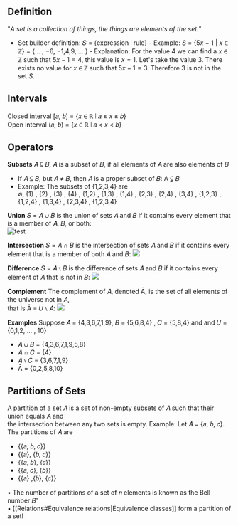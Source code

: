 ## Definition
"*A set is a collection of things, the things are elements of the set.*"
- Set builder definition: 𝑆 = {expression ∣ rule}
		- Example: $S$ = {5𝑥 − 1 | 𝑥 ∈ ℤ} = {... , −6, −1,4,9, ... }
		- Explanation: For the value $4$ we can find a 𝑥 ∈ ℤ such that $5x - 1 = 4$, this value is $x=1$. Let's take the value $3$. There exists no value for 𝑥 ∈ ℤ such that $5x - 1 = 3$. Therefore $3$ is not in the set $S$.
## Intervals
Closed interval \[𝑎, 𝑏] = {𝑥 ∈ ℝ ∣ 𝑎 ≤ 𝑥 ≤ 𝑏}  
Open interval (𝑎, 𝑏) = {𝑥 ∈ ℝ ∣ 𝑎 < 𝑥 < 𝑏}
## Operators
**Subsets**
𝐴 ⊆ 𝐵, 𝐴 is a subset of 𝐵, if all elements of 𝐴 are also elements of 𝐵
- If 𝐴 ⊆ 𝐵, but 𝐴 ≠ 𝐵, then 𝐴 is a proper subset of 𝐵: A ⊊ 𝐵
- Example: The subsets of {1,2,3,4} are  
∅, {1} , {2} , {3} , {4} , {1,2} , {1,3} , {1,4} , {2,3} , {2,4} , {3,4} , {1,2,3} , {1,2,4} , {1,3,4} , {2,3,4} , {1,2,3,4}

**Union**
𝑆 = 𝐴 ∪ 𝐵 is the union of sets 𝐴 and 𝐵 if it contains every element that is a member of 𝐴, 𝐵, or both:  
![test](https://upload.wikimedia.org/wikipedia/commons/3/30/Venn0111.svg)

**Intersection**
𝑆 = 𝐴 ∩ 𝐵 is the intersection of sets 𝐴 and 𝐵 if it contains every element that is a member of both 𝐴 and 𝐵:
![](https://upload.wikimedia.org/wikipedia/commons/9/99/Venn0001.svg)

**Difference**
𝑆 = 𝐴 ∖ 𝐵 is the difference of sets 𝐴 and 𝐵 if it contains every element of 𝐴 that is not in 𝐵:
![](https://upload.wikimedia.org/wikipedia/commons/e/e6/Venn0100.svg)

**Complement**
The complement of 𝐴, denoted Ā, is the set of all elements of the universe not in 𝐴,  
that is Ā = 𝑈 ∖ 𝐴:
![](https://upload.wikimedia.org/wikipedia/commons/e/eb/Venn1010.svg)

**Examples**
Suppose 𝐴 = {4,3,6,7,1,9}, 𝐵 = {5,6,8,4} , 𝐶 = {5,8,4} and and 𝑈 = {0,1,2, ... , 10}
- 𝐴 ∪ 𝐵 = {4,3,6,7,1,9,5,8}  
- 𝐴 ∩ 𝐶 = {4}  
- 𝐴 ∖ 𝐶 = {3,6,7,1,9}
- Ā = {0,2,5,8,10}
## Partitions of Sets
A partition of a set 𝐴 is a set of non-empty subsets of 𝐴 such that their union equals 𝐴 and  
the intersection between any two sets is empty.
Example: Let 𝐴 = {𝑎, 𝑏, 𝑐}. The partitions of 𝐴 are  
- {{𝑎, 𝑏, 𝑐}}  
- {{𝑎}, {𝑏, 𝑐}}  
- {{𝑎, 𝑏}, {𝑐}}  
- {{𝑎, 𝑐}, {𝑏}}  
- {{𝑎} ,{𝑏}, {𝑐}}  

• The number of partitions of a set of 𝑛 elements is known as the Bell number 𝐵"  
• [[Relations#Equivalence relations|Equivalence classes]] form a partition of a set!
